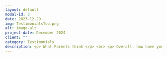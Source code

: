 ```yaml
---
layout: default
modal-id: 3
date: 2023-12-29
img: TestimonialsToo.png
alt: image-alt
project-date: December 2024
client: ""
category: Testimonials
description: <p> What Parents think </p> <br> <p> Overall, how have you found my service to you? </p> <br> <p> Fantastic service, highly recommend, 5-star, great communication from start to finish. </p> <br> Hayley <br> July 2023 <br> <br>
---
```

